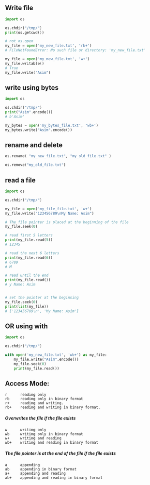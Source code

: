
## Write file
```py
import os

os.chdir("/tmp/")
print(os.getcwd())

# not os.open
my_file = open('my_new_file.txt', 'rb+')
# FileNotFoundError: No such file or directory: 'my_new_file.txt'

my_file = open('my_new_file.txt', 'w+')
my_file.writable()
# True
my_file.write("Asim")
```


## write using bytes
```py
import os

os.chdir("/tmp/")
print("Asim".encode())
# b'Asim'

my_bytes = open('my_bytes_file.txt', 'wb+')
my_bytes.write("Asim".encode())
```


## rename and delete
```py
os.rename( "my_new_file.txt", "my_old_file.txt" )

os.remove("my_old_file.txt")
```

## read a file
```py
import os

os.chdir("/tmp/")

my_file = open('my_file_file.txt', 'w+')
my_file.write("123456789\nMy Name: Asim")

# The file pointer is placed at the beginning of the file
my_file.seek(0)

# read first 5 letters
print(my_file.read(5))
# 12345

# read the next 6 letters
print(my_file.read(6))
# 6789
# M

# read until the end
print(my_file.read())
# y Name: Asim


# set the pointer at the beginning 
my_file.seek(0)
print(list(my_file))
# ['123456789\n', 'My Name: Asim']
```



## OR using with
```py
import os

os.chdir("/tmp/")

with open('my_new_file.txt', 'wb+') as my_file:
    my_file.write("Asim".encode())
    my_file.seek(0)
    print(my_file.read())
```


## Access Mode:
```text
r      reading only
rb     reading only in binary format
r+     reading and writing.
rb+    reading and writing in binary format.
```


##### Overwrites the file if the file exists
```text
w      writing only
wb     writing only in binary format
w+     writing and reading
wb+    writing and reading in binary format
```


##### The file pointer is at the end of the file if the file exists
```text
a      appending
ab     appending in binary format
a+     appending and reading
ab+    appending and reading in binary format
```

